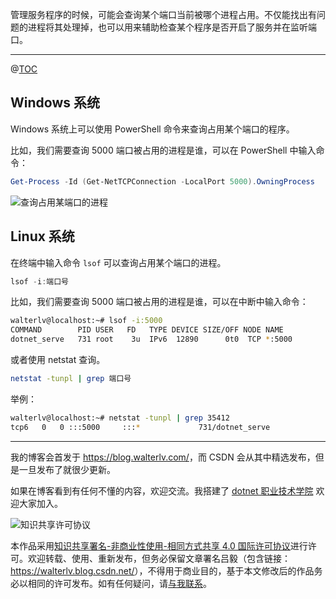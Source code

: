 

管理服务程序的时候，可能会查询某个端口当前被哪个进程占用。不仅能找出有问题的进程将其处理掉，也可以用来辅助检查某个程序是否开启了服务并在监听端口。

---

@[TOC](本文内容)

## Windows 系统

Windows 系统上可以使用 PowerShell 命令来查询占用某个端口的程序。

比如，我们需要查询 5000 端口被占用的进程是谁，可以在 PowerShell 中输入命令：

```powershell
Get-Process -Id (Get-NetTCPConnection -LocalPort 5000).OwningProcess
```

![查询占用某端口的进程](https://blog.walterlv.com/static/posts/2020-03-11-15-04-19.png)

## Linux 系统

在终端中输入命令 `lsof` 可以查询占用某个端口的进程。

```powershell
lsof -i:端口号
```

比如，我们需要查询 5000 端口被占用的进程是谁，可以在中断中输入命令：

```bash
walterlv@localhost:~# lsof -i:5000
COMMAND        PID USER   FD   TYPE DEVICE SIZE/OFF NODE NAME
dotnet_serve   731 root    3u  IPv6  12890      0t0  TCP *:5000
```

或者使用 netstat 查询。

```bash
netstat -tunpl | grep 端口号
```

举例：

```bash
walterlv@localhost:~# netstat -tunpl | grep 35412
tcp6   0   0 :::5000     :::*             731/dotnet_serve
```

---

我的博客会首发于 <https://blog.walterlv.com/>，而 CSDN 会从其中精选发布，但是一旦发布了就很少更新。

如果在博客看到有任何不懂的内容，欢迎交流。我搭建了 [dotnet 职业技术学院](https://t.me/dotnet_campus) 欢迎大家加入。

![知识共享许可协议](https://img-blog.csdnimg.cn/20190406094629787.png)

本作品采用[知识共享署名-非商业性使用-相同方式共享 4.0 国际许可协议](http://creativecommons.org/licenses/by-nc-sa/4.0/)进行许可。欢迎转载、使用、重新发布，但务必保留文章署名吕毅（包含链接：<https://walterlv.blog.csdn.net/>），不得用于商业目的，基于本文修改后的作品务必以相同的许可发布。如有任何疑问，请[与我联系](mailto:walter.lv@qq.com)。
